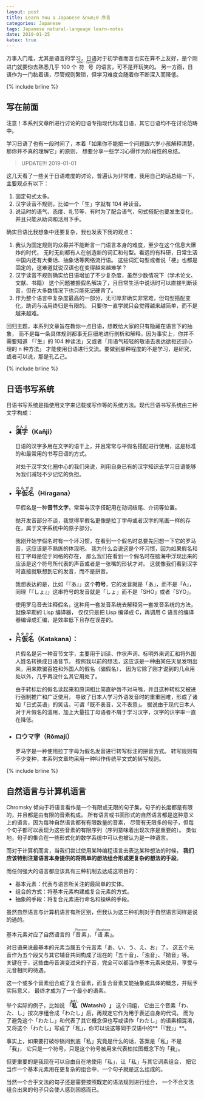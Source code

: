 ```yaml
---
layout: post
title: Learn You a Japanese &num;0 序言
categories: Japanese
tags: Japanese natural-language learn-notes
date: 2019-01-25
katex: true
---
```


万事入门难，尤其是语言的学习，日语对于初学者而言也实在算不上友好，是个刚进门就要你去熟悉几乎 100 个
<ruby>符号<rt>$letter : Symbol$</rt></ruby> 的语言，可不是开玩笑的。
另一方面，日语作为一门黏着语，尽管规则繁琐，但学习难度会随着你不断深入而降低。

{% include brline %}

## 写在前面

注意！本系列文章所进行讨论的日语专指现代标准日语，其它日语均不在讨论范畴中。

学习日语了也有一段时间了，本着「如果你不能把一个问题跟六岁小孩解释清楚，那你并不真的理解它」的原则，
想要分享一些学习心得作为阶段性的总结。

> UPDATE!!! 2019-01-01

这几天看了一些关于日语难度的讨论，普遍认为非常难，我用自己的话总结一下，主要观点有以下：

1. 固定句式太多。
2. 汉字读音不规则，比如一个「生」字就有 104 种读音。
3. 说话时的语气、态度、礼节等，有时为了配合语气，句式搭配也要发生变化，并且只能从助词和活用下手。

确实日语比我想象中还要复杂，我也发表下我的观点：

1. 我认为固定规则的众寡并不能断言一门语言本身的难度，至少在这个信息大爆炸的时代，
   无时无刻都有人在创造新的词汇和句型。看远的有科研，日常生活中国内还有大秦话、抽象话等网络流行语。
   这些词汇句型或者说「梗」也都是固定的，这难道就说汉语也在变得越来越难学？
2. 汉字读音不规则确实给日语增加了不少复杂度，虽然少数情况下（学术论文、文献、书籍）
   这个问题被振假名解决了，且日常生活中说话时可以直接判断读音，但在大多数情况下也只能死记硬背了。
3. 作为整个语言中复杂度最高的一部分，无可厚非确实非常难，但句型搭配变化，助词与活用终归是有限的。
   只要你一直学就只会觉得越来越简单，而不是越来越难。

回归主题，本系列文章旨在教你一点日语，想教给大家的只有隐藏在语言下的抽象，
而不是每一条具体规则都事无巨细地进行剖析和解释。因为事实上，你并不需要知道
「『生』的 104 种读法」又或者「用语气较轻的敬语去表达欲拒还迎心理的 n 种方法」
才能使用日语进行交流。要做到那种程度的不是学习，是研究，或者可以说，那是孔乙己。

{% include brline %}

## 日语书写系统

日语书写系统是指使用文字来记载或写作等的系统方法。现代日语书写系统由三种文字构成：

- ### <ruby>漢字<rt>かんじ</rt></ruby>（$\mathrm{Ka\bar{n}ji}$）

	日语的汉字多用在文字的语干上，并且常常与平假名搭配进行使用，这是标准的和最常用的书写日语的方式。
	
	对处于汉字文化圈中心的我们来说，利用自身已有的汉字知识去学习日语能够为我们减轻不少记忆的负担。

- ### <ruby>平仮名<rt>ひらがな</rt></ruby>（$\mathrm{Hiragana}$）
	
	平假名是一种**音节文字**，常常与汉字搭配用在动词结尾、介词等位置。
	
	抛开发音部分不谈，我觉得平假名更像是拉丁字母或者汉字的笔画一样的存在，属于文字系统中的原子部分。
	
	我刚开始学假名时有一个坏习惯，在看到一个假名时总要先回想一下它的罗马音，这应该是不熟练的体现吧。
	我为什么会说这是个坏习惯，因为如果假名和拉丁字母是位于同格的存在，
	那么我们在看到一个假名时在脑海中浮现出来的应该是这个符号所代表的声音或者是一张嘴的形状才对。
	这就像我们看到汉字时直接就联想到它的发音，而不是拼音。
	
	我想表达的是，比如「『あ』」这个**符号**，它的发音就是「あ」，而不是「A」，
	同理「『しょ』」这串符号的发音就是「しょ」而不是「SHO」或者「SYO」。
	
	使用罗马音去注释假名，这种用一套发音系统去解释另一套发音系统的方法，就像早期的 Lisp 编译器，
	仅仅只是把 Lisp 编译成 C，再调用 C 语言的编译器编译成汇编，是效率低下且存在误差的。
	
- ### <ruby>片仮名<rt>カタカナ</rt></ruby>（$\mathrm{Katakana}$）：

	片假名是另一种音节文字，主要用于训读、作状声词、标明外来词汇和将外国人姓名转换成日语音节。
	按照我以前的想法，这应该是一种由某任天皇发明出来，用来欺骗百姓和外国人的假名（骗假名），
	因为它除了刚才说到的几点用处以外，几乎再没什么其它用处了。
	
	由于转标后的假名读起来和原词相比简直驴唇不对马嘴，并且这种转标又被进行强制推广和广泛使用，
	导致了日本人学习外语发音时的重重困难，形成了诸如「日式英语」的笑话，可谓「既不表音，又不表意」。
	据说由于现代日本人对于片假名的滥用，加上大量拉丁母语者不屑于学习汉字，汉字的识字率一直在降低。

- ### ロウマ字（$\mathrm{R\bar{o}maji}$）
	罗马字是一种使用拉丁字母为假名发音进行转写标注的拼音方式。
	转写规则有不少变种，本系列文章均采用一种叫作传统平文式的转写规则。

{% include brline %}

## 自然语言与计算机语言

Chromsky 倾向于将语言看作是一个有限或无限的句子集，句子的长度都是有限的，并且都是由有限的音素构成。
所有语言或书面形式的自然语言都是这种意义上的语言，因为每种自然语言都有有限数量的音素，
尽管有无限多的句子，但每个句子都可以表现为这些音素的有限序列（序列意味着出现次序是重要的）。
类似地，句子的集合在一些形式化的数学系统中可以也被认为是一种语言。

而对于计算机而言，当我们尝试使用某种编程语言去表达某种想法的时候，
**我们应该特别注意语言本身提供的将简单的想法组合形成更复杂的想法的手段**。

而任何强大的语言都应该具有三种机制去达成这项目的：

- 基本元素：代表与语言所关注的最简单的实体。
- 组合的方式：将基本元素构建成复合元素的方式。
- 抽象的手段：将复合元素进行命名和操纵的手段。

虽然自然语言与计算机语言有所区别，但我认为这三种机制对于自然语言同样是说的通的。

基本元素对应了自然语言的「<ruby>音素<rt>Phoneme</rt></ruby>」、「<ruby>语素<rt>Morpheme</rt></ruby>」。

对日语来说最基本的元素当属五个元音素「あ、い、う、え、お」了，
这五个元音作为五个段又与其它辅音共同构成了现在的「五十音」、「浊音」、「拗音」等。
关键在于，这些由母音演变过来的子音，完全可以都当作基本元素来使用，享受与元音相同的待遇。

这一个或多个音素组合成了复合音素，而复合音素又能抽象成具体的概念，并赋予实际意义，
最终才成为了一个最小的语素。

举个实际的例子，比如说 **「<ruby>私<rt>わたし</rt>（$\mathrm{Watashi}$）</ruby>」** 这个词组，
它由三个音素「わ、た、し」按次序组合成「わたし」后，再规定它作为用于表述自身的代词。
而为了避免这个「わたし」和代表了其它概念但也写或读作「わたし」的语素相混淆，
又将这个「わたし」写成了「私」，你可以说这等同于汉语中的**「『我』」**。

事实上，如果要打破砂锅问到底「私」究竟是什么的话，答案是「私」不是「我」，
它只是一个符号，只是这个符号被用来代表柏拉图概念下的「我」。

但更重要的是我现在可以自由自在地使用「私」，让「私」与其它词素组合，
把它当作一个基本元素用在更复杂的组合中，一个句子就是这么组成的。

当然一个合乎文法的句子还是需要按照既定的语法规则进行组合，
一个不合文法组合出来的句子只会使人感到困惑而已。

[DFA]: https://www.zhihu.com/question/22532718/answer/79576405
[NL-fsl]: http://people.umass.edu/partee/726_04/lectures/Lecture%2013%20revised%20Are%20NLs%20Finite-state.pdf
